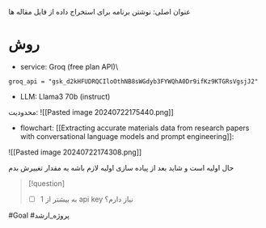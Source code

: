  عنوان اصلی:
 نوشتن برنامه برای استخراج داده از فایل مقاله ها

# روش

- service: Groq (free plan API)\

```
groq_api = "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"
```

- LLM: Llama3 70b (instruct)

محدودیت:
![[Pasted image 20240722175440.png]]


- flowchart: [[Extracting accurate materials data from research papers with conversational language models and prompt engineering]]:

![[Pasted image 20240722174308.png]]

حال اولیه است و شاید بعد از پیاده سازی اولیه لازم باشه یه مقدار تغییرش بدم








 


> [!question] 
>- [ ] به بیشتر از 1 api key نیاز دارم؟ 

#Goal #پروژه_ارشد 